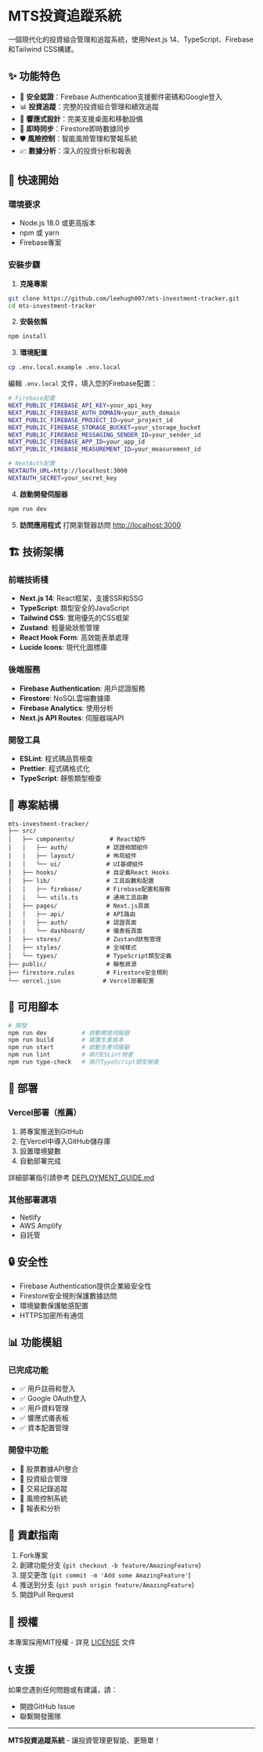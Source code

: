 # MTS投資追蹤系統

一個現代化的投資組合管理和追蹤系統，使用Next.js 14、TypeScript、Firebase和Tailwind CSS構建。

## ✨ **功能特色**

- 🔐 **安全認證**：Firebase Authentication支援郵件密碼和Google登入
- 📊 **投資追蹤**：完整的投資組合管理和績效追蹤
- 📱 **響應式設計**：完美支援桌面和移動設備
- 🔄 **即時同步**：Firestore即時數據同步
- 🛡️ **風險控制**：智能風險管理和警報系統
- 📈 **數據分析**：深入的投資分析和報表

## 🚀 **快速開始**

### **環境要求**
- Node.js 18.0 或更高版本
- npm 或 yarn
- Firebase專案

### **安裝步驟**

1. **克隆專案**
```bash
git clone https://github.com/leehugh007/mts-investment-tracker.git
cd mts-investment-tracker
```

2. **安裝依賴**
```bash
npm install
```

3. **環境配置**
```bash
cp .env.local.example .env.local
```

編輯 `.env.local` 文件，填入您的Firebase配置：
```bash
# Firebase配置
NEXT_PUBLIC_FIREBASE_API_KEY=your_api_key
NEXT_PUBLIC_FIREBASE_AUTH_DOMAIN=your_auth_domain
NEXT_PUBLIC_FIREBASE_PROJECT_ID=your_project_id
NEXT_PUBLIC_FIREBASE_STORAGE_BUCKET=your_storage_bucket
NEXT_PUBLIC_FIREBASE_MESSAGING_SENDER_ID=your_sender_id
NEXT_PUBLIC_FIREBASE_APP_ID=your_app_id
NEXT_PUBLIC_FIREBASE_MEASUREMENT_ID=your_measurement_id

# NextAuth配置
NEXTAUTH_URL=http://localhost:3000
NEXTAUTH_SECRET=your_secret_key
```

4. **啟動開發伺服器**
```bash
npm run dev
```

5. **訪問應用程式**
打開瀏覽器訪問 [http://localhost:3000](http://localhost:3000)

## 🏗️ **技術架構**

### **前端技術棧**
- **Next.js 14**: React框架，支援SSR和SSG
- **TypeScript**: 類型安全的JavaScript
- **Tailwind CSS**: 實用優先的CSS框架
- **Zustand**: 輕量級狀態管理
- **React Hook Form**: 高效能表單處理
- **Lucide Icons**: 現代化圖標庫

### **後端服務**
- **Firebase Authentication**: 用戶認證服務
- **Firestore**: NoSQL雲端數據庫
- **Firebase Analytics**: 使用分析
- **Next.js API Routes**: 伺服器端API

### **開發工具**
- **ESLint**: 程式碼品質檢查
- **Prettier**: 程式碼格式化
- **TypeScript**: 靜態類型檢查

## 📁 **專案結構**

```
mts-investment-tracker/
├── src/
│   ├── components/          # React組件
│   │   ├── auth/           # 認證相關組件
│   │   ├── layout/         # 佈局組件
│   │   └── ui/             # UI基礎組件
│   ├── hooks/              # 自定義React Hooks
│   ├── lib/                # 工具函數和配置
│   │   ├── firebase/       # Firebase配置和服務
│   │   └── utils.ts        # 通用工具函數
│   ├── pages/              # Next.js頁面
│   │   ├── api/            # API路由
│   │   ├── auth/           # 認證頁面
│   │   └── dashboard/      # 儀表板頁面
│   ├── stores/             # Zustand狀態管理
│   ├── styles/             # 全域樣式
│   └── types/              # TypeScript類型定義
├── public/                 # 靜態資源
├── firestore.rules         # Firestore安全規則
└── vercel.json            # Vercel部署配置
```

## 🔧 **可用腳本**

```bash
# 開發
npm run dev          # 啟動開發伺服器
npm run build        # 建置生產版本
npm run start        # 啟動生產伺服器
npm run lint         # 執行ESLint檢查
npm run type-check   # 執行TypeScript類型檢查
```

## 🚀 **部署**

### **Vercel部署（推薦）**
1. 將專案推送到GitHub
2. 在Vercel中導入GitHub儲存庫
3. 設置環境變數
4. 自動部署完成

詳細部署指引請參考 [DEPLOYMENT_GUIDE.md](./DEPLOYMENT_GUIDE.md)

### **其他部署選項**
- Netlify
- AWS Amplify
- 自託管

## 🔒 **安全性**

- Firebase Authentication提供企業級安全性
- Firestore安全規則保護數據訪問
- 環境變數保護敏感配置
- HTTPS加密所有通信

## 📊 **功能模組**

### **已完成功能**
- ✅ 用戶註冊和登入
- ✅ Google OAuth登入
- ✅ 用戶資料管理
- ✅ 響應式儀表板
- ✅ 資本配置管理

### **開發中功能**
- 🔄 股票數據API整合
- 🔄 投資組合管理
- 🔄 交易記錄追蹤
- 🔄 風險控制系統
- 🔄 報表和分析

## 🤝 **貢獻指南**

1. Fork專案
2. 創建功能分支 (`git checkout -b feature/AmazingFeature`)
3. 提交更改 (`git commit -m 'Add some AmazingFeature'`)
4. 推送到分支 (`git push origin feature/AmazingFeature`)
5. 開啟Pull Request

## 📄 **授權**

本專案採用MIT授權 - 詳見 [LICENSE](LICENSE) 文件

## 📞 **支援**

如果您遇到任何問題或有建議，請：
- 開啟GitHub Issue
- 聯繫開發團隊

---

**MTS投資追蹤系統** - 讓投資管理更智能、更簡單！

